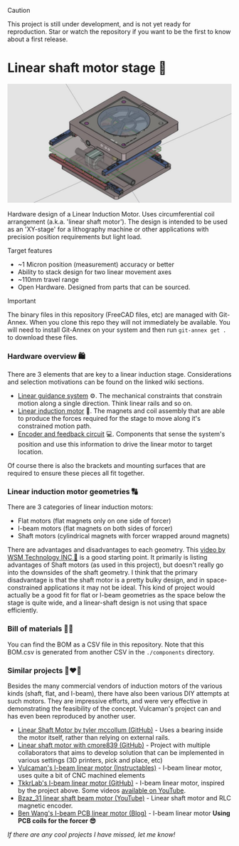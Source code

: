 > [!CAUTION]
>
> This project is still under development, and is not yet ready for reproduction. Star or watch the repository if you want to be the first to know about a first release. 

# Linear shaft motor stage 🧲

![](preview.jpg)

Hardware design of a Linear Induction Motor. Uses circumferential coil arrangement (a.k.a. 'linear shaft motor'). The design is intended to be used as an  'XY-stage' for a lithography machine or other applications with precision position requirements but light load.

Target features

* ~1 Micron position (measurement) accuracy or better
* Ability to stack design for two linear movement axes
* ~110mm travel range
* Open Hardware. Designed from parts that can be sourced.

> [!IMPORTANT]
>
> The binary files in this repository (FreeCAD files, etc) are managed with Git-Annex. When you clone this repo they will not immediately be available. You will need to install Git-Annex on your system and then run `git-annex get .` to download these files.

### Hardware overview 🛍

There are 3 elements that are key to a linear induction stage. Considerations and selection motivations can be found on the linked wiki sections.

* [Linear guidance system](https://github.com/openMLA/linear-shaft-motor/wiki/linear-guidance) ⚙. The mechanical constraints that constrain motion along a single direction. Think linear rails and so on. 
* [Linear induction motor](https://github.com/openMLA/linear-shaft-motor/wiki/induction-motor) 🧲. The magnets and coil assembly that are able to produce the forces required for the stage to move along it's constrained motion path.
* [Encoder and feedback circuit](https://github.com/openMLA/linear-shaft-motor/wiki/encoder-and-feedback) 💻. Components that sense the system's position and use this information to drive the linear motor to target location.

Of course there is also the brackets and mounting surfaces that are required to ensure these pieces all fit together.

### Linear induction motor geometries 🔠

There are 3 categories of linear induction motors:

* Flat motors (flat magnets only on one side of forcer) 
* I-beam motors (flat magnets on both sides of forcer)
* Shaft motors (cylindrical magnets with forcer wrapped around magnets)

There are advantages and disadvantages to each geometry. This [video  by  WSM Technology INC 🎥](https://www.youtube.com/watch?v=Bxs2PFg0luw) is a good starting point. It primarily is listing advantages of Shaft motors (as used in this project), but doesn't really go into the downsides of the shaft geometry. I think that the primary disadvantage is that the shaft motor is a pretty bulky design, and in space-constrained applications it may not be ideal. This kind of project would actually be a good fit for flat or I-beam geometries as the space below the stage is quite wide, and a linear-shaft design is not using that space efficiently.

### Bill of materials 📃💸

You can find the BOM as a CSV file in this repository. Note that this BOM.csv is generated from another CSV in the `./components` directory.

### Similar projects 👨‍❤️‍👨

Besides the many commercial vendors of induction motors of the various kinds (shaft, flat, and I-beam), there have also been various DIY attempts at such motors. They are impressive efforts, and were very effective in demonstrating the feasibility of the concept. Vulcaman's project can and has even been reproduced by another user.

* [Linear Shaft Motor by tyler mccollum (GitHub)](https://github.com/tylermccollum/LinearMotor) - Uses a bearing inside the motor itself, rather than relying on external rails. 
* [Linear shaft motor with cmore839 (GitHub)](https://github.com/cmore839/DIY-Linear-Motor) - Project with multiple collaborators that aims to develop solution that can be implemented in various settings (3D printers, pick and place, etc) 
* [Vulcaman's I-beam linear motor (Instructables)](https://www.instructables.com/DIY-IRONLESS-LINEAR-SERVO-MOTOR/) - I-beam linear motor, uses quite a bit of CNC machined elements
* [TkkrLab's I-beam linear motor (GitHub)](https://github.com/TkkrLab/LinearMotor) - I-beam linear motor, inspired by the project above. Some videos [available on YouTube](https://www.youtube.com/watch?v=bwdEMA3n0Z4).
* [Bzaz_31 linear shaft beam motor (YouTube)](https://www.youtube.com/watch?v=-LRr727emjQ) - Linear shaft motor and RLC magnetic encoder.
* [Ben Wang's I-beam PCB linear motor (Blog)](https://benwang.dev/2022/08/09/PCB-Linear-Actuator.html) - I-beam linear motor **Using PCB coils for the forcer 😎**

*If there are any cool projects I have missed, let me know!*